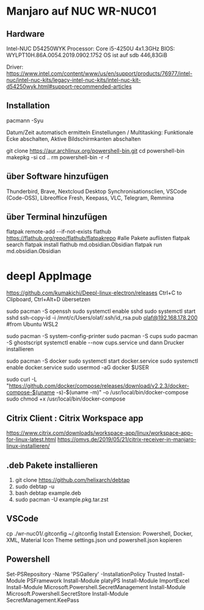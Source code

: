 # Manjaro auf NUC WR-NUC01 

## Hardware
Intel-NUC D54250WYK
Processor: Core i5-4250U  4x1.3GHz
BIOS: WYLPT10H.86A.0054.2019.0902.1752
OS ist auf sdb  446,83GiB

Driver: https://www.intel.com/content/www/us/en/support/products/76977/intel-nuc/intel-nuc-kits/legacy-intel-nuc-kits/intel-nuc-kit-d54250wyk.html#support-recommended-articles

## Installation
pacmann -Syu

Datum/Zeit automatisch ermitteln
Einstellungen / Multitasking: Funktionale Ecke abschalten, Aktive Bildschirmkanten abschalten

git clone https://aur.archlinux.org/powershell-bin.git
cd powershell-bin
makepkg -si
cd ..
rm powershell-bin -r -f

## über Software hinzufügen
Thunderbird, Brave, Nextcloud Desktop Synchronisationsclien, VSCode (Code-OSS), Libreoffice Fresh, 
Keepass, VLC, Telegram, Remmina

## über Terminal hinzufügen
flatpak remote-add --if-not-exists flathub https://flathub.org/repo/flathub/flatpakrepo  #alle Pakete auflisten
flatpak search 
flatpak install flathub md.obsidian.Obsidian
flatpak run md.obsidian.Obsidian

# deepl AppImage
https://github.com/kumakichi/Deepl-linux-electron/releases
Ctrl+C to Clipboard, Ctrl+Alt+D übersetzen

sudo pacman -S openssh
sudo systemctl enable sshd
sudo systemctl start sshd
ssh-copy-id -i /mnt/c/Users/olaf/.ssh/id_rsa.pub olaf@192.168.178.200 #from Ubuntu WSL2

sudo pacman -S system-config-printer 
sudo pacman -S cups
sudo pacman -S ghostscript
systemctl enable --now cups.service
und dann Drucker installieren

sudo pacman -S docker
sudo systemctl start docker.service
sudo systemctl enable docker.service
sudo usermod -aG docker $USER

sudo curl -L "https://github.com/docker/compose/releases/download/v2.2.3/docker-compose-$(uname -s)-$(uname -m)" -o /usr/local/bin/docker-compose
sudo chmod +x /usr/local/bin/docker-compose

## Citrix Client  : Citrix Workspace app
https://www.citrix.com/downloads/workspace-app/linux/workspace-app-for-linux-latest.html
https://omvs.de/2019/05/21/citrix-receiver-in-manjaro-linux-installieren/

## .deb Pakete installieren 
1. git clone https://github.com/helixarch/debtap
2. sudo debtap -u
3. bash debtap example.deb
4. sudo pacman -U example.pkg.tar.zst

## VSCode
cp ./wr-nuc01/.gitconfig ~/.gitconfig
Install Extension: Powershell, Docker, XML, Material Icon Theme
settings.json und powershell.json kopieren

## Powershell
Set-PSRepository -Name 'PSGallery' -InstallationPolicy Trusted 
Install-Module PSFramework
Install-Module platyPS
Install-Module ImportExcel
Install-Module Microsoft.Powershell.SecretManagement
Install-Module Microsoft.Powershell.SecretStore
Install-Module SecretManagement.KeePass
